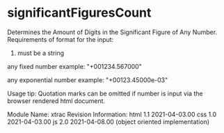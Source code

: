# significantFiguresCount
Determines the Amount of Digits in the Significant Figure of Any Number.
Requirements of format for the input:
1. must be a string

any fixed number
example: "+001234.567000"

any exponential number
example: "+00123.45000e-03"

Usage tip:
Quotation marks can be omitted if number is input via the browser rendered html document. 

Module Name: xtrac
Revision Information:
html 1.1 2021-04-03.00
css  1.0 2021-04-03.00
js   2.0 2021-04-08.00
(object oriented implementation)
